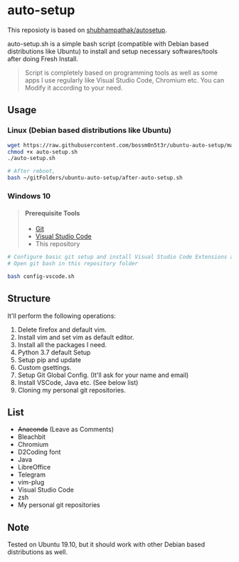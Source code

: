 # auto-setup

This reposioty is based on [shubhampathak/autosetup](https://github.com/shubhampathak/autosetup).

auto-setup.sh is a simple bash script (compatible with Debian based distributions like Ubuntu) to install and setup necessary softwares/tools after doing Fresh Install.

> Script is completely based on programming tools as well as some apps I use regularly like Visual Studio Code, Chromium etc.
> You can Modify it according to your need.

## Usage

### Linux (Debian based distributions like Ubuntu)

```bash
wget https://raw.githubusercontent.com/bossm0n5t3r/ubuntu-auto-setup/master/auto-setup.sh
chmod +x auto-setup.sh
./auto-setup.sh

# After reboot,
bash ~/gitFolders/ubuntu-auto-setup/after-auto-setup.sh
```

### Windows 10

> #### Prerequisite Tools
>
> - [Git](https://git-scm.com/)
> - [Visual Studio Code](https://code.visualstudio.com/)
> - This repository

```bash
# Configure basic git setup and install Visual Studio Code Extensions after it installed
# Open git bash in this repository folder

bash config-vscode.sh
```

## Structure

It'll perform the following operations:

1. Delete firefox and default vim.
2. Install vim and set vim as default editor.
3. Install all the packages I need.
4. Python 3.7 default Setup
5. Setup pip and update
6. Custom gsettings.
7. Setup Git Global Config. (It'll ask for your name and email)
8. Install VSCode, Java etc. (See below list)
9. Cloning my personal git repositories.

## List

- ~~Anaconda~~ (Leave as Comments)
- Bleachbit
- Chromium
- D2Coding font
- Java
- LibreOffice
- Telegram
- vim-plug
- Visual Studio Code
- zsh
- My personal git repositories

## Note

Tested on Ubuntu 19.10, but it should work with other Debian based distributions as well.
